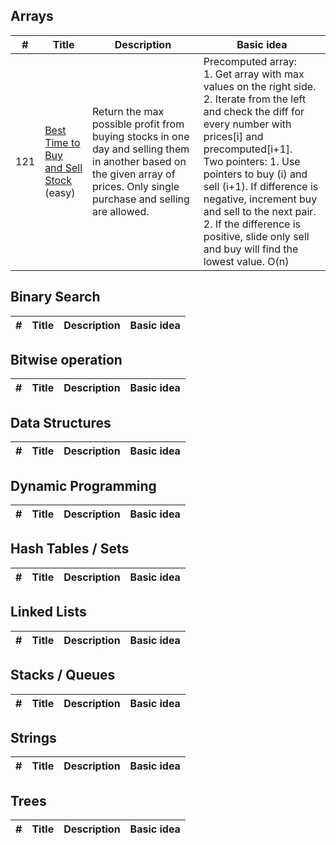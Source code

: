 ## Arrays
| # | Title | Description | Basic idea |
|---| ----- | -------- | --------------------- |
| 121 | [Best Time to Buy and Sell Stock](https://leetcode.com/problems/best-time-to-buy-and-sell-stock/)<br>(easy) | Return the max possible profit from buying stocks in one day and selling them in another based on the given array of prices. Only single purchase and selling are allowed. | Precomputed array:<br>1. Get array with max values on the right side.<br>2. Iterate from the left and check the diff for every number with prices[i] and precomputed[i+1].<br>Two pointers: 1. Use pointers to buy (i) and sell (i+1). If difference is negative, increment buy and sell to the next pair.<br>2. If the difference is positive, slide only sell and buy will find the lowest value. O(n) |

## Binary Search
| # | Title | Description | Basic idea |
|---| ----- | -------- | --------------------- |

## Bitwise operation
| # | Title | Description | Basic idea |
|---| ----- | -------- | --------------------- |

## Data Structures
| # | Title | Description | Basic idea |
|---| ----- | -------- | --------------------- |

## Dynamic Programming
| # | Title | Description | Basic idea |
|---| ----- | -------- | --------------------- |

## Hash Tables / Sets
| # | Title | Description | Basic idea |
|---| ----- | -------- | --------------------- |

## Linked Lists
| # | Title | Description | Basic idea |
|---| ----- | -------- | --------------------- |

## Stacks / Queues
| # | Title | Description | Basic idea |
|---| ----- | -------- | --------------------- |

## Strings
| # | Title | Description | Basic idea |
|---| ----- | -------- | --------------------- |


## Trees
| # | Title | Description | Basic idea |
|---| ----- | -------- | --------------------- |

